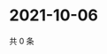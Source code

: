 # 2021-10-06

共 0 条

<!-- BEGIN -->
<!-- 最后更新时间 Wed Oct 06 2021 08:52:58 GMT+0800 (China Standard Time) -->

<!-- END -->
